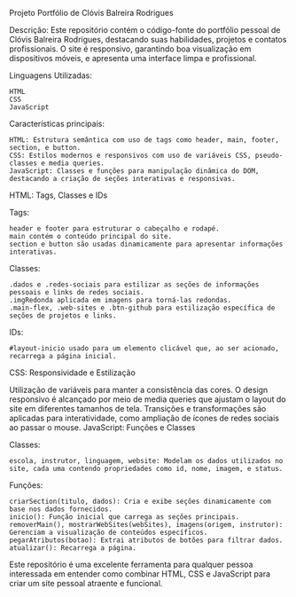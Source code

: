 Projeto Portfólio de Clóvis Balreira Rodrigues

Descrição:
Este repositório contém o código-fonte do portfólio pessoal de Clóvis Balreira Rodrigues, destacando suas habilidades, projetos e contatos profissionais. O site é responsivo, garantindo boa visualização em dispositivos móveis, e apresenta uma interface limpa e profissional.

Linguagens Utilizadas:

    HTML
    CSS
    JavaScript

Características principais:

    HTML: Estrutura semântica com uso de tags como header, main, footer, section, e button.
    CSS: Estilos modernos e responsivos com uso de variáveis CSS, pseudo-classes e media queries.
    JavaScript: Classes e funções para manipulação dinâmica do DOM, destacando a criação de seções interativas e responsivas.

HTML: Tags, Classes e IDs

Tags:

    header e footer para estruturar o cabeçalho e rodapé.
    main contém o conteúdo principal do site.
    section e button são usadas dinamicamente para apresentar informações interativas.

Classes:

    .dados e .redes-sociais para estilizar as seções de informações pessoais e links de redes sociais.
    .imgRedonda aplicada em imagens para torná-las redondas.
    .main-flex, .web-sites e .btn-github para estilização específica de seções de projetos e links.

IDs:

    #layout-inicio usado para um elemento clicável que, ao ser acionado, recarrega a página inicial.

CSS: Responsividade e Estilização

Utilização de variáveis para manter a consistência das cores. O design responsivo é alcançado por meio de media queries que ajustam o layout do site em diferentes tamanhos de tela. Transições e transformações são aplicadas para interatividade, como ampliação de ícones de redes sociais ao passar o mouse.
JavaScript: Funções e Classes

Classes:

    escola, instrutor, linguagem, website: Modelam os dados utilizados no site, cada uma contendo propriedades como id, nome, imagem, e status.

Funções:

    criarSection(titulo, dados): Cria e exibe seções dinamicamente com base nos dados fornecidos.
    inicio(): Função inicial que carrega as seções principais.
    removerMain(), mostrarWebSites(webSites), imagens(origem, instrutor): Gerenciam a visualização de conteúdos específicos.
    pegarAtributos(botao): Extrai atributos de botões para filtrar dados.
    atualizar(): Recarrega a página.

Este repositório é uma excelente ferramenta para qualquer pessoa interessada em entender como combinar HTML, CSS e JavaScript para criar um site pessoal atraente e funcional.